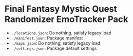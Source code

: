 # Final Fantasy Mystic Quest Randomizer EmoTracker Pack

* `./locations.json`: Do nothing, satisfy legacy load
* `./manifest.json`: Package manifest
* `./maps.json`: Do nothing, satisfy legacy load
* `./settings.json`: Package default settings

